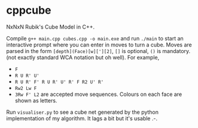 # cppcube
NxNxN Rubik's Cube Model in C++.

Compile `g++ main.cpp cubes.cpp -o main.exe` and run `./main` to start 
an interactive prompt where you can enter in moves to turn a cube.
Moves are parsed in the form `[depth](Face)[w]['][2]`, `[]` is optional, `()` is mandatory. 
(not exactly standard WCA notation but oh well). For example,
- `F`
- `R U R' U'`
- `R U R' F' R U R' U' R' F R2 U' R'`
- `Rw2 Lw F`
- `3Rw F' L2`
are accepted move sequences. Colours on each face are shown as letters.

Run `visualiser.py` to see a cube net generated by the python implementation of my algorithm. It lags a bit but it's usable .-.
